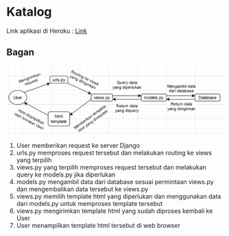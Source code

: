 # Katalog

Link aplikasi di Heroku : [Link](https://pbp-tugas-2-insta-x.herokuapp.com/katalog)

## Bagan

![Bagan](./Bagan.png?raw=true)

1. User memberikan request ke server Django
2. urls.py memproses request tersebut dan melakukan routing ke views yang terpilih
3. views.py yang terpilih memproses request tersebut dan melakukan query ke models.py jika diperlukan
4. models.py mengambil data dari database sesuai permintaan views.py dan mengembalikan data tersebut ke views.py
5. views.py memilih template html yang diperlukan dan menggunakan data dari models.py untuk memproses template tersebut
6. views.py mengirimkan template html yang sudah diproses kembali ke User
7. User menampilkan template html tersebut di web browser
